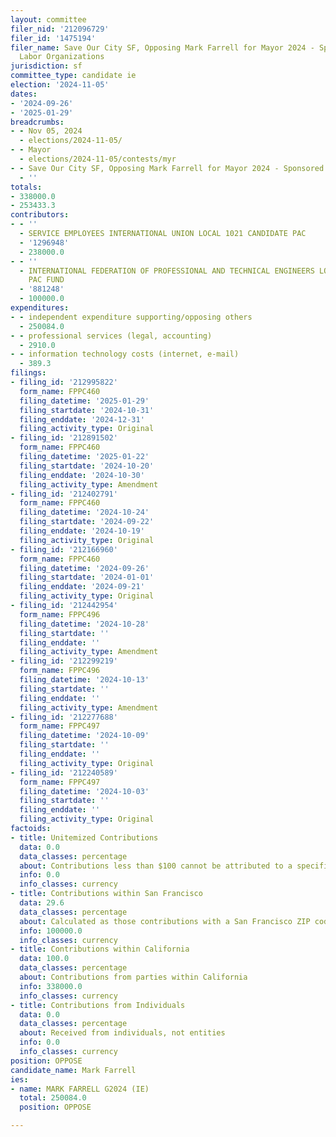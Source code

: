 ```yaml
---
layout: committee
filer_nid: '212096729'
filer_id: '1475194'
filer_name: Save Our City SF, Opposing Mark Farrell for Mayor 2024 - Sponsored by
  Labor Organizations
jurisdiction: sf
committee_type: candidate ie
election: '2024-11-05'
dates:
- '2024-09-26'
- '2025-01-29'
breadcrumbs:
- - Nov 05, 2024
  - elections/2024-11-05/
- - Mayor
  - elections/2024-11-05/contests/myr
- - Save Our City SF, Opposing Mark Farrell for Mayor 2024 - Sponsored by Labor Organizations
  - ''
totals:
- 338000.0
- 253433.3
contributors:
- - ''
  - SERVICE EMPLOYEES INTERNATIONAL UNION LOCAL 1021 CANDIDATE PAC
  - '1296948'
  - 238000.0
- - ''
  - INTERNATIONAL FEDERATION OF PROFESSIONAL AND TECHNICAL ENGINEERS LOCAL 21 TJ ANTHONY
    PAC FUND
  - '881248'
  - 100000.0
expenditures:
- - independent expenditure supporting/opposing others
  - 250084.0
- - professional services (legal, accounting)
  - 2910.0
- - information technology costs (internet, e-mail)
  - 389.3
filings:
- filing_id: '212995822'
  form_name: FPPC460
  filing_datetime: '2025-01-29'
  filing_startdate: '2024-10-31'
  filing_enddate: '2024-12-31'
  filing_activity_type: Original
- filing_id: '212891502'
  form_name: FPPC460
  filing_datetime: '2025-01-22'
  filing_startdate: '2024-10-20'
  filing_enddate: '2024-10-30'
  filing_activity_type: Amendment
- filing_id: '212402791'
  form_name: FPPC460
  filing_datetime: '2024-10-24'
  filing_startdate: '2024-09-22'
  filing_enddate: '2024-10-19'
  filing_activity_type: Original
- filing_id: '212166960'
  form_name: FPPC460
  filing_datetime: '2024-09-26'
  filing_startdate: '2024-01-01'
  filing_enddate: '2024-09-21'
  filing_activity_type: Original
- filing_id: '212442954'
  form_name: FPPC496
  filing_datetime: '2024-10-28'
  filing_startdate: ''
  filing_enddate: ''
  filing_activity_type: Amendment
- filing_id: '212299219'
  form_name: FPPC496
  filing_datetime: '2024-10-13'
  filing_startdate: ''
  filing_enddate: ''
  filing_activity_type: Amendment
- filing_id: '212277688'
  form_name: FPPC497
  filing_datetime: '2024-10-09'
  filing_startdate: ''
  filing_enddate: ''
  filing_activity_type: Original
- filing_id: '212240589'
  form_name: FPPC497
  filing_datetime: '2024-10-03'
  filing_startdate: ''
  filing_enddate: ''
  filing_activity_type: Original
factoids:
- title: Unitemized Contributions
  data: 0.0
  data_classes: percentage
  about: Contributions less than $100 cannot be attributed to a specific individual
  info: 0.0
  info_classes: currency
- title: Contributions within San Francisco
  data: 29.6
  data_classes: percentage
  about: Calculated as those contributions with a San Francisco ZIP code
  info: 100000.0
  info_classes: currency
- title: Contributions within California
  data: 100.0
  data_classes: percentage
  about: Contributions from parties within California
  info: 338000.0
  info_classes: currency
- title: Contributions from Individuals
  data: 0.0
  data_classes: percentage
  about: Received from individuals, not entities
  info: 0.0
  info_classes: currency
position: OPPOSE
candidate_name: Mark Farrell
ies:
- name: MARK FARRELL G2024 (IE)
  total: 250084.0
  position: OPPOSE

---
```


